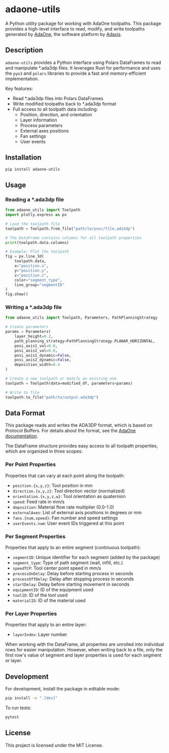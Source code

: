 # adaone-utils

A Python utility package for working with AdaOne toolpaths. This package provides a high-level interface to read, modify, and write toolpaths generated by [AdaOne](https://adaone.adaxis.eu/), the software platform by [Adaxis](https://adaxis.eu/).

## Description

`adaone-utils` provides a Python interface using Polars DataFrames to read and manipulate *.ada3dp files. It leverages Rust for performance and uses the `pyo3` and `polars` libraries to provide a fast and memory-efficient implementation.

Key features:
- Read *.ada3dp files into Polars DataFrames
- Write modified toolpaths back to *.ada3dp format
- Full access to all toolpath data including:
  - Position, direction, and orientation
  - Layer information
  - Process parameters
  - External axes positions
  - Fan settings
  - User events

## Installation

```sh
pip install adaone-utils
```

## Usage

### Reading a *.ada3dp file

```python
from adaone_utils import Toolpath
import plotly.express as px

# Load the toolpath file
toolpath = Toolpath.from_file("path/to/your/file.ada3dp")

# The DataFrame contains columns for all toolpath properties
print(toolpath.data.columns)

# Example: Plot the toolpath
fig = px.line_3d(
    toolpath.data,
    x="position.x",
    y="position.y",
    z="position.z",
    color="segment_type",
    line_group="segmentID"
)
fig.show()
```

### Writing a *.ada3dp file

```python
from adaone_utils import Toolpath, Parameters, PathPlanningStrategy

# Create parameters
params = Parameters(
    layer_height=0.2,
    path_planning_strategy=PathPlanningStrategy.PLANAR_HORIZONTAL,
    posi_axis1_val=0.0,
    posi_axis2_val=0.0,
    posi_axis1_dynamic=False,
    posi_axis2_dynamic=False,
    deposition_width=0.4
)

# Create a new toolpath or modify an existing one
toolpath = Toolpath(data=modified_df, parameters=params)

# Write to file
toolpath.to_file("path/to/output.ada3dp")
```

## Data Format

This package reads and writes the ADA3DP format, which is based on Protocol Buffers. For details about the format, see the [AdaOne documentation](https://adaone.adaxis.eu/docs/functionality/experimental/read-edit-in-python#reading-a-tool-path-file).

The DataFrame structure provides easy access to all toolpath properties, which are organized in three scopes:

### Per Point Properties
Properties that can vary at each point along the toolpath:
- `position.{x,y,z}`: Tool position in mm
- `direction.{x,y,z}`: Tool direction vector (normalized)
- `orientation.{x,y,z,w}`: Tool orientation as quaternion
- `speed`: Feed rate in mm/s
- `deposition`: Material flow rate multiplier (0.0-1.0)
- `externalAxes`: List of external axis positions in degrees or mm
- `fans.{num,speed}`: Fan number and speed settings
- `userEvents.num`: User event IDs triggered at this point

### Per Segment Properties
Properties that apply to an entire segment (continuous toolpath):
- `segmentID`: Unique identifier for each segment (added by the package)
- `segment_type`: Type of path segment (wall, infill, etc.)
- `speedTCP`: Tool center point speed in mm/s
- `processOnDelay`: Delay before starting process in seconds
- `processOffDelay`: Delay after stopping process in seconds
- `startDelay`: Delay before starting movement in seconds
- `equipmentID`: ID of the equipment used
- `toolID`: ID of the tool used
- `materialID`: ID of the material used

### Per Layer Properties
Properties that apply to an entire layer:
- `layerIndex`: Layer number

When working with the DataFrame, all properties are unrolled into individual rows for easier manipulation. However, when writing back to a file, only the first row's value of segment and layer properties is used for each segment or layer.

## Development

For development, install the package in editable mode:

```sh
pip install -e ".[dev]"
```

To run tests:

```sh
pytest
```

## License

This project is licensed under the MIT License.